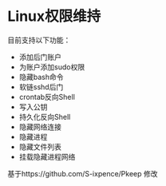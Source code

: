 # Linux权限维持

目前支持以下功能：
- 添加后门账户
- 为账户添加sudo权限
- 隐藏bash命令
- 软链sshd后门
- crontab反向Shell
- 写入公钥
- 持久化反向Shell
- 隐藏网络连接
- 隐藏进程
- 隐藏文件列表
- 挂载隐藏进程网络


基于https://github.com/S-ixpence/Pkeep 修改

